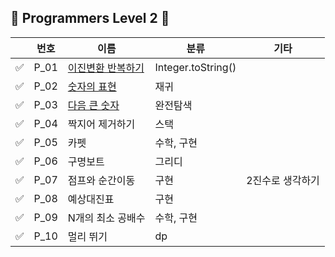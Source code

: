 ## 💜 Programmers Level 2 💜

|     | 번호   | 이름         | 분류                 | 기타        |
|-----|------|------------|--------------------|-----------|
| ✅   | P_01 | [이진변환 반복하기](https://school.programmers.co.kr/learn/courses/30/lessons/70129)  | Integer.toString() |           |
| ✅   | P_02 | [숫자의 표현](https://school.programmers.co.kr/learn/courses/30/lessons/12924)     | 재귀                 |           |
| ✅   | P_03 | [다음 큰 숫자](https://school.programmers.co.kr/learn/courses/30/lessons/12911)    | 완전탐색               |           |
| ✅   | P_04 | 짝지어 제거하기   | 스택                 |           |
| ✅   | P_05 | 카펫         | 수학, 구현             |           |
| ✅   | P_06 | 구명보트       | 그리디                |    |
| ✅   | P_07 | 점프와 순간이동   | 구현                 | 2진수로 생각하기 |
| ✅   | P_08 | 예상대진표      | 구현                 |  |
| ✅   | P_09 | N개의 최소 공배수 | 수학, 구현             |  |
| ✅   | P_10 | 멀리 뛰기      | dp                 |  |